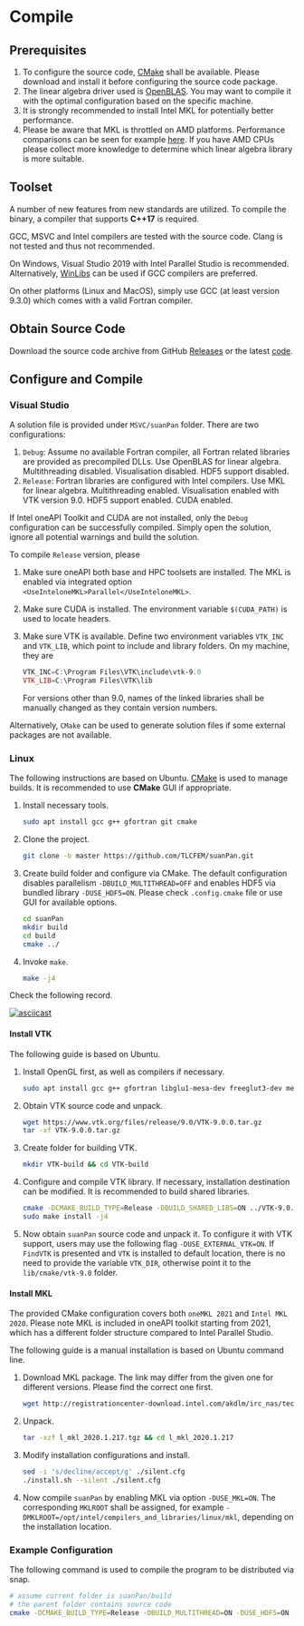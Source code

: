 # Compile

## Prerequisites

1. To configure the source code, [CMake](https://cmake.org/download/) shall be available. Please download and install it before configuring the source code package.
2. The linear algebra driver used is [OpenBLAS](https://github.com/xianyi/OpenBLAS). You may want to compile it with the optimal configuration based on the specific machine.
3. It is strongly recommended to install Intel MKL for potentially better performance.
4. Please be aware that MKL is throttled on AMD platforms. Performance comparisons can be seen for example [here](https://github.com/flame/blis/blob/master/docs/Performance.md). If you have AMD CPUs please collect more knowledge to determine which linear algebra library is more suitable.

## Toolset

A number of new features from new standards are utilized. To compile the binary, a compiler that supports **C++17** is required.

GCC, MSVC and Intel compilers are tested with the source code. Clang is not tested and thus not recommended.

On Windows, Visual Studio 2019 with Intel Parallel Studio is recommended. Alternatively, [WinLibs](http://winlibs.com/) can be used if GCC compilers are preferred.

On other platforms (Linux and MacOS), simply use GCC (at least version 9.3.0) which comes with a valid Fortran compiler.

## Obtain Source Code

Download the source code archive from GitHub [Releases](https://github.com/TLCFEM/suanPan/releases) or the latest [code](https://github.com/TLCFEM/suanPan/archive/master.zip).

## Configure and Compile

### Visual Studio

A solution file is provided under `MSVC/suanPan` folder. There are two configurations:

1. `Debug`: Assume no available Fortran compiler, all Fortran related libraries are provided as precompiled DLLs. Use OpenBLAS for linear algebra. Multithreading disabled. Visualisation disabled. HDF5 support disabled.
2. `Release`: Fortran libraries are configured with Intel compilers. Use MKL for linear algebra. Multithreading enabled. Visualisation enabled with VTK version 9.0. HDF5 support enabled. CUDA enabled.

If Intel oneAPI Toolkit and CUDA are not installed, only the `Debug` configuration can be successfully compiled. Simply open the solution, ignore all potential warnings and build the solution.

To compile `Release` version, please

1. Make sure oneAPI both base and HPC toolsets are installed. The MKL is enabled via integrated option `<UseInteloneMKL>Parallel</UseInteloneMKL>`.
2. Make sure CUDA is installed. The environment variable `$(CUDA_PATH)` is used to locate headers.
3. Make sure VTK is available. Define two environment variables `VTK_INC` and `VTK_LIB`, which point to include and library folders. On my machine, they are

   ```powershell
   VTK_INC=C:\Program Files\VTK\include\vtk-9.0
   VTK_LIB=C:\Program Files\VTK\lib
   ```

   For versions other than 9.0, names of the linked libraries shall be manually changed as they contain version numbers.

Alternatively, `CMake` can be used to generate solution files if some external packages are not available.

### Linux

The following instructions are based on Ubuntu. [CMake](https://cmake.org/) is used to manage builds. It is recommended to use **CMake** GUI if appropriate.

1. Install necessary tools.

    ```bash
    sudo apt install gcc g++ gfortran git cmake
    ```

2. Clone the project.

    ```bash
    git clone -b master https://github.com/TLCFEM/suanPan.git
    ```

3. Create build folder and configure via CMake. The default configuration disables parallelism `-DBUILD_MULTITHREAD=OFF` and enables HDF5 via bundled library `-DUSE_HDF5=ON`. Please check `.config.cmake` file or use GUI for available options.

    ```bash
    cd suanPan
    mkdir build
    cd build
    cmake ../
    ```

4. Invoke `make`.

    ```bash
    make -j4
    ```

Check the following record.

[![asciicast](https://asciinema.org/a/382311.svg)](https://asciinema.org/a/382311)

#### Install VTK

The following guide is based on Ubuntu.

1. Install OpenGL first, as well as compilers if necessary.

    ```bash
    sudo apt install gcc g++ gfortran libglu1-mesa-dev freeglut3-dev mesa-common-dev
    ```

2. Obtain VTK source code and unpack.

    ```bash
    wget https://www.vtk.org/files/release/9.0/VTK-9.0.0.tar.gz
    tar -xf VTK-9.0.0.tar.gz
    ```

3. Create folder for building VTK.

    ```bash
    mkdir VTK-build && cd VTK-build
    ```

4. Configure and compile VTK library. If necessary, installation destination can be modified. It is recommended to build shared libraries.

    ```bash
    cmake -DCMAKE_BUILD_TYPE=Release -DBUILD_SHARED_LIBS=ON ../VTK-9.0.0
    sudo make install -j4
    ```

5. Now obtain `suanPan` source code and unpack it. To configure it with VTK support, users may use the following flag `-DUSE_EXTERNAL_VTK=ON`. If `FindVTK` is presented and `VTK` is installed to default location, there is no need to provide the variable `VTK_DIR`, otherwise point it to the `lib/cmake/vtk-9.0` folder.

#### Install MKL

The provided CMake configuration covers both `oneMKL 2021` and `Intel MKL 2020`. Please note MKL is included in oneAPI toolkit starting from 2021, which has a different folder structure compared to Intel Parallel Studio.

The following guide is a manual installation is based on Ubuntu command line.

1. Download MKL package. The link may differ from the given one for different versions. Please find the correct one first.

    ```bash
    wget http://registrationcenter-download.intel.com/akdlm/irc_nas/tec/16533/l_mkl_2020.1.217.tgz
    ```

2. Unpack.

    ```bash
    tar -xzf l_mkl_2020.1.217.tgz && cd l_mkl_2020.1.217
    ```

3. Modify installation configurations and install.

    ```bash
    sed -i 's/decline/accept/g' ./silent.cfg
    ./install.sh --silent ./silent.cfg
    ```

4. Now compile `suanPan` by enabling MKL via option `-DUSE_MKL=ON`. The corresponding `MKLROOT` shall be assigned, for example `-DMKLROOT=/opt/intel/compilers_and_libraries/linux/mkl`, depending on the installation location.

### Example Configuration

The following command is used to compile the program to be distributed via snap.

```bash
# assume current folder is suanPan/build
# the parent folder contains source code
cmake -DCMAKE_BUILD_TYPE=Release -DBUILD_MULTITHREAD=ON -DUSE_HDF5=ON -DUSE_EXTERNAL_VTK=ON -DUSE_MKL=ON -DMKLROOT=/opt/intel/compilers_and_libraries/linux/mkl ..
```
